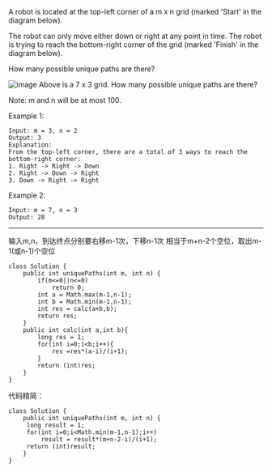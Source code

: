 A robot is located at the top-left corner of a m x n grid (marked 'Start' in the diagram below).

The robot can only move either down or right at any point in time. The robot is trying to reach the bottom-right corner of the grid (marked 'Finish' in the diagram below).

How many possible unique paths are there?

![image](https://leetcode.com/static/images/problemset/robot_maze.png)
Above is a 7 x 3 grid. How many possible unique paths are there?

Note: m and n will be at most 100.

Example 1:


```
Input: m = 3, n = 2
Output: 3
Explanation:
From the top-left corner, there are a total of 3 ways to reach the bottom-right corner:
1. Right -> Right -> Down
2. Right -> Down -> Right
3. Down -> Right -> Right
```

Example 2:


```
Input: m = 7, n = 3
Output: 28
```

---
输入m,n，到达终点分别要右移m-1次，下移n-1次
相当于m+n-2个空位，取出m-1(或n-1)个空位
```
class Solution {
    public int uniquePaths(int m, int n) {
        if(m<=0||n<=0)
            return 0;
        int a = Math.max(m-1,n-1);
        int b = Math.min(m-1,n-1);
        int res = calc(a+b,b);
        return res;
    }
    public int calc(int a,int b){
        long res = 1;
        for(int i=0;i<b;i++){
            res =res*(a-i)/(i+1);            
        }
        return (int)res;
    }
}
```
代码精简：
```
class Solution {
    public int uniquePaths(int m, int n) {
     long result = 1;
     for(int i=0;i<Math.min(m-1,n-1);i++)
         result = result*(m+n-2-i)/(i+1); 
     return (int)result;
    }
}
```
